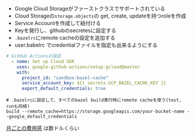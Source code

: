 - Google Cloud Storageがファーストクラスでサポートされている
- Cloud Storageの`storage.objects`の get, create, updateを持つroleを作成
- Service Accountを作成して紐付ける
- Keyを発行し、githubのsecretesに設定する
- `.bazelrc`にremote cacheの設定を追加する
- user.babelrc でcredentialファイルを指定も出来るようにする

```yml
# GitHub Actionsの設定
  - name: Set up Cloud SDK
    uses: google-github-actions/setup-gcloud@master
    with:
      project_id: "sandbox-bazel-cache"
      service_account_key: ${{ secrets.GCP_BAZEL_CACHE_KEY }}
      export_default_credentials: true
```

```bazel
# .bazelrcに設定して、すべてのbazel build実行時にremote cacheを使う(test, runも同様)
build --remote_cache=https://storage.googleapis.com/your-bucket-name --google_default_credentials
```

[月ごとの費用感](https://cloud.google.com/products/calculator/#id=a10aa66c-0e7d-4ee6-bfb4-d3f5a785018e) は数ドルくらい
